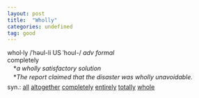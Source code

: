 ```yaml
---
layout: post
title:  "Wholly"
categories: undefined
tag: good
---
```

<DIV style="MARGIN: 0px 0px 5px">whol<B>·</B>ly /ˈhəul-li US ˈhoul-/ <I>adv formal</I> <BR>completely<BR>　*<I>a wholly satisfactory solution</I><BR>　*<I>The report claimed that the disaster was wholly unavoidable.</I></DIV>
<DIV style="MARGIN: 0px 0px 5px">
<DIV style="MARGIN: 4px 0px">syn.: <A href="{{ site.baseurl }}/all"><U>all</U></A> <A href="{{ site.baseurl }}/altogether"><U>altogether</U></A> <A href="{{ site.baseurl }}/completely"><U>completely</U></A> <A href="{{ site.baseurl }}/entirely"><U>entirely</U></A> <A href="{{ site.baseurl }}/totally"><U>totally</U></A> <A href="{{ site.baseurl }}/whole"><U>whole</U></A></DIV></DIV>
